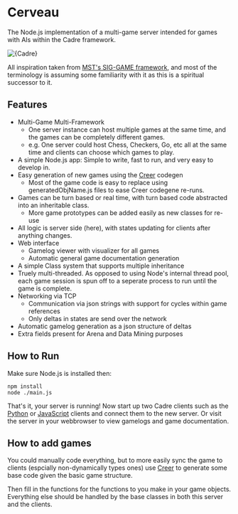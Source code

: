 # Cerveau
The Node.js implementation of a multi-game server intended for games with AIs within the Cadre framework.

![{Cadre}](http://i.imgur.com/17wwI3f.png)

All inspiration taken from [MST's SIG-GAME framework](https://github.com/siggame), and most of the terminology is assuming some familiarity with it as this is a spiritual successor to it.

## Features

* Multi-Game Multi-Framework
  * One server instance can host multiple games at the same time, and the games can be completely different games.
  * e.g. One server could host Chess, Checkers, Go, etc all at the same time and clients can choose which games to play.
* A simple Node.js app: Simple to write, fast to run, and very easy to develop in.
* Easy generation of new games using the [Creer](https://github.com/JacobFischer/Creer) codegen
  * Most of the game code is easy to replace using generatedObjName.js files to ease Creer codegene re-runs.
* Games can be turn based or real time, with turn based code abstracted into an inheritable class.
  * More game prototypes can be added easily as new classes for re-use
* All logic is server side (here), with states updating for clients after anything changes.
* Web interface
  * Gamelog viewer with visualizer for all games
  * Automatic general game documentation generation
* A simple Class system that supports multiple inheritance
* Truely multi-threaded. As opposed to using Node's internal thread pool, each game session is spun off to a seperate process to run until the game is complete.
* Networking via TCP
  * Communication via json strings with support for cycles within game references
  * Only deltas in states are send over the network
* Automatic gamelog generation as a json structure of deltas
* Extra fields present for Arena and Data Mining purposes


## How to Run

Make sure Node.js is installed then:

```
npm install
node ./main.js
```

That's it, your server is running! Now start up two Cadre clients such as the [Python](https://github.com/JacobFischer/Joueur.py) or [JavaScript](https://github.com/JacobFischer/Joueur.js) clients and connect them to the new server. Or visit the server in your webbrowser to view gamelogs and game documentation.


## How to add games

You could manually code everything, but to more easily sync the game to clients (espcially non-dynamically types ones) use [Creer](https://github.com/JacobFischer/Creer) to generate some base code given the basic game structure.

Then fill in the functions for the functions to you make in your game objects. Everything else should be handled by the base classes in both this server and the clients.

